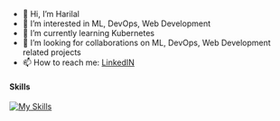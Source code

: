 - 👋 Hi, I’m Harilal
- 👀 I’m interested in ML, DevOps, Web Development
- 🌱 I’m currently learning Kubernetes
- 💞️ I’m looking for collaborations on ML, DevOps, Web Development related projects
- 📫 How to reach me: [LinkedIN](https://www.linkedin.com/in/lal123/)

#### Skills 
[![My Skills](https://skillicons.dev/icons?i=html,css,js,py,tensorflow,mysql,postgres,cassandra,git,ansible,docker,github,gitlab,aws)](https://skillicons.dev)

<!---
Lal4Tech/Lal4Tech is a ✨ special ✨ repository because its `README.md` (this file) appears on your GitHub profile.
You can click the Preview link to take a look at your changes.
--->

